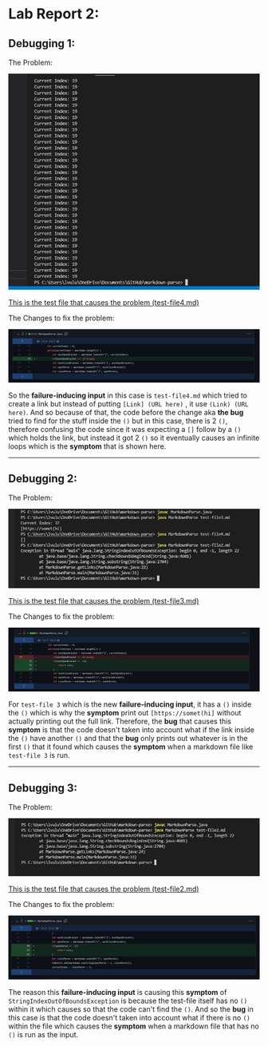 # Lab Report 2:

## Debugging 1:

The Problem:

![Output of test-file 4](https://raw.githubusercontent.com/lvuluong/cse15l-lab-reports/main/PicsForLab2/t4.JPG)

[This is the test file that causes the problem (test-file4.md)](https://github.com/lvuluong/markdown-parse/blob/main/test-file4.md)

The Changes to fix the problem:

![Code Changes 1](https://raw.githubusercontent.com/lvuluong/cse15l-lab-reports/main/PicsForLab2/l1.JPG)

So the **failure-inducing input** in this case is `test-file4.md` which tried to create a link but instead of putting `[Link] (URL here)` , it use `(Link) (URL here)`. And so because of that, the code before the change aka **the bug** tried to find for the stuff inside the `()` but in this case, there is 2 `()`, therefore confusing the code since it was expecting a `[]` follow by a `()` which holds the link, but instead it got 2 `()` so it eventually causes an infinite loops which is the **symptom** that is shown here.

---

## Debugging 2:

The Problem:

![Output of all 3 test-files](https://raw.githubusercontent.com/lvuluong/cse15l-lab-reports/main/PicsForLab2/t5.JPG)

[This is the test file that causes the problem (test-file3.md)](https://github.com/lvuluong/markdown-parse/blob/main/test-file3.md)

The Changes to fix the problem:

![Code Changes 2](https://raw.githubusercontent.com/lvuluong/cse15l-lab-reports/main/PicsForLab2/l2.JPG)

For `test-file 3` which is the new **failure-inducing input**, it has a `()` inside the `()` which is why the **symptom** print out `[https://somet(hi]` without actually printing out the full link. Therefore, the **bug** that causes this **symptom** is that the code doesn't taken into account what if the link inside the `()` have another `()` and that the **bug** only prints out whatever is in the first `()` that it found which causes the **symptom** when a markdown file like `test-file 3` is run.

---

## Debugging 3:

The Problem:

![Output of test-file 2](https://raw.githubusercontent.com/lvuluong/cse15l-lab-reports/main/PicsForLab2/t2.JPG)

[This is the test file that causes the problem (test-file2.md)](https://github.com/lvuluong/markdown-parse/blob/main/test-file2.md)

The Changes to fix the problem:

![Code Changes 3](https://raw.githubusercontent.com/lvuluong/cse15l-lab-reports/main/PicsForLab2/l3.JPG)

The reason this **failure-inducing input** is causing this **symptom** of `StringIndexOutOfBoundsException` is because the test-file itself has no `()` within it which causes so that the code can't find the `()`. And so the **bug** in this case is that the code doesn't taken into account what if there is no `()` within the file which causes the **symptom** when a markdown file that has no `()` is run as the input.







